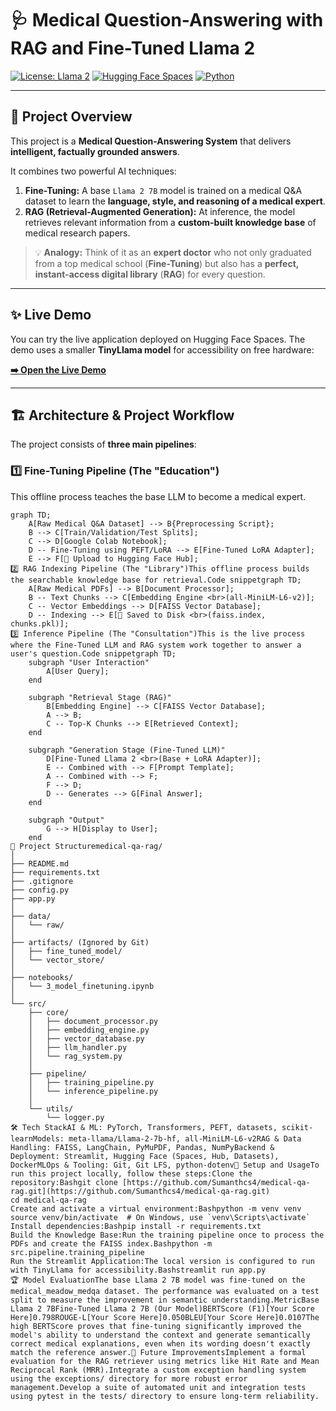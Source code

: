 # 🩺 Medical Question-Answering with RAG and Fine-Tuned Llama 2

[![License: Llama 2](https://img.shields.io/badge/License-Llama%202-yellow.svg)](https://ai.meta.com/resources/models-and-libraries/llama-downloads/)
[![Hugging Face Spaces](https://img.shields.io/badge/%F0%9F%A4%97%20-Open%20in%20Spaces-blue.svg)](https://huggingface.co/spaces/Sumanth4/medical-qa-rag)
[![Python](https://img.shields.io/badge/python-3.11-blue.svg)](https://www.python.org/)

---

## 🌟 Project Overview

This project is a **Medical Question-Answering System** that delivers **intelligent, factually grounded answers**.

It combines two powerful AI techniques:

1.  **Fine-Tuning:** A base `Llama 2 7B` model is trained on a medical Q&A dataset to learn the **language, style, and reasoning of a medical expert**.
2.  **RAG (Retrieval-Augmented Generation):** At inference, the model retrieves relevant information from a **custom-built knowledge base** of medical research papers.

> 💡 **Analogy:** Think of it as an **expert doctor** who not only graduated from a top medical school (**Fine-Tuning**) but also has a **perfect, instant-access digital library** (**RAG**) for every question.

---

## ✨ Live Demo

You can try the live application deployed on Hugging Face Spaces. The demo uses a smaller **TinyLlama model** for accessibility on free hardware:

**[➡️ Open the Live Demo](https://huggingface.co/spaces/Sumanth4/medical-qa-rag)**

---

## 🏗️ Architecture & Project Workflow

The project consists of **three main pipelines**:

### 1️⃣ Fine-Tuning Pipeline (The "Education")

This offline process teaches the base LLM to become a medical expert.

```mermaid
graph TD;
    A[Raw Medical Q&A Dataset] --> B{Preprocessing Script};
    B --> C[Train/Validation/Test Splits];
    C --> D[Google Colab Notebook];
    D -- Fine-Tuning using PEFT/LoRA --> E[Fine-Tuned LoRA Adapter];
    E --> F[🚀 Upload to Hugging Face Hub];
2️⃣ RAG Indexing Pipeline (The "Library")This offline process builds the searchable knowledge base for retrieval.Code snippetgraph TD;
    A[Raw Medical PDFs] --> B[Document Processor];
    B -- Text Chunks --> C[Embedding Engine <br>(all-MiniLM-L6-v2)];
    C -- Vector Embeddings --> D[FAISS Vector Database];
    D -- Indexing --> E[💾 Saved to Disk <br>(faiss.index, chunks.pkl)];
3️⃣ Inference Pipeline (The "Consultation")This is the live process where the Fine-Tuned LLM and RAG system work together to answer a user's question.Code snippetgraph TD;
    subgraph "User Interaction"
        A[User Query];
    end

    subgraph "Retrieval Stage (RAG)"
        B[Embedding Engine] --> C[FAISS Vector Database];
        A --> B;
        C -- Top-K Chunks --> E[Retrieved Context];
    end

    subgraph "Generation Stage (Fine-Tuned LLM)"
        D[Fine-Tuned Llama 2 <br>(Base + LoRA Adapter)];
        E -- Combined with --> F[Prompt Template];
        A -- Combined with --> F;
        F --> D;
        D -- Generates --> G[Final Answer];
    end

    subgraph "Output"
        G --> H[Display to User];
    end
📁 Project Structuremedical-qa-rag/
│
├── README.md
├── requirements.txt
├── .gitignore
├── config.py
├── app.py
│
├── data/
│   └── raw/
│
├── artifacts/ (Ignored by Git)
│   ├── fine_tuned_model/
│   └── vector_store/
│
├── notebooks/
│   └── 3_model_finetuning.ipynb
│
└── src/
    ├── core/
    │   ├── document_processor.py
    │   ├── embedding_engine.py
    │   ├── vector_database.py
    │   ├── llm_handler.py
    │   └── rag_system.py
    │
    ├── pipeline/
    │   ├── training_pipeline.py
    │   └── inference_pipeline.py
    │
    └── utils/
        └── logger.py
🛠️ Tech StackAI & ML: PyTorch, Transformers, PEFT, datasets, scikit-learnModels: meta-llama/Llama-2-7b-hf, all-MiniLM-L6-v2RAG & Data Handling: FAISS, LangChain, PyMuPDF, Pandas, NumPyBackend & Deployment: Streamlit, Hugging Face (Spaces, Hub, Datasets), DockerMLOps & Tooling: Git, Git LFS, python-dotenv🚀 Setup and UsageTo run this project locally, follow these steps:Clone the repository:Bashgit clone [https://github.com/Sumanthcs4/medical-qa-rag.git](https://github.com/Sumanthcs4/medical-qa-rag.git)
cd medical-qa-rag
Create and activate a virtual environment:Bashpython -m venv venv
source venv/bin/activate  # On Windows, use `venv\Scripts\activate`
Install dependencies:Bashpip install -r requirements.txt
Build the Knowledge Base:Run the training pipeline once to process the PDFs and create the FAISS index.Bashpython -m src.pipeline.training_pipeline
Run the Streamlit Application:The local version is configured to run with TinyLlama for accessibility.Bashstreamlit run app.py
🏆 Model EvaluationThe base Llama 2 7B model was fine-tuned on the medical_meadow_medqa dataset. The performance was evaluated on a test split to measure the improvement in semantic understanding.MetricBase Llama 2 7BFine-Tuned Llama 2 7B (Our Model)BERTScore (F1)[Your Score Here]0.798ROUGE-L[Your Score Here]0.050BLEU[Your Score Here]0.0107The high BERTScore proves that fine-tuning significantly improved the model's ability to understand the context and generate semantically correct medical explanations, even when its wording doesn't exactly match the reference answer.🔮 Future ImprovementsImplement a formal evaluation for the RAG retriever using metrics like Hit Rate and Mean Reciprocal Rank (MRR).Integrate a custom exception handling system using the exceptions/ directory for more robust error management.Develop a suite of automated unit and integration tests using pytest in the tests/ directory to ensure long-term reliability.
